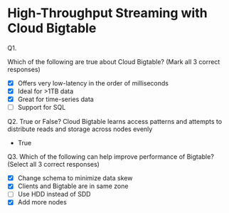 # High-Throughput Streaming with Cloud Bigtable

Q1.

Which of the following are true about Cloud Bigtable?
(Mark all 3 correct responses)
- [X] Offers very low-latency in the order of milliseconds
- [X] Ideal for >1TB data
- [X] Great for time-series data
- [ ] Support for SQL

Q2.
True or False?
Cloud Bigtable learns access patterns and attempts to distribute reads and storage across nodes evenly
* True


Q3.
Which of the following can help improve performance of Bigtable?
(Select all 3 correct responses)

- [X] Change schema to minimize data skew
- [X] Clients and Bigtable are in same zone
- [ ] Use HDD instead of SDD 
- [X] Add more nodes